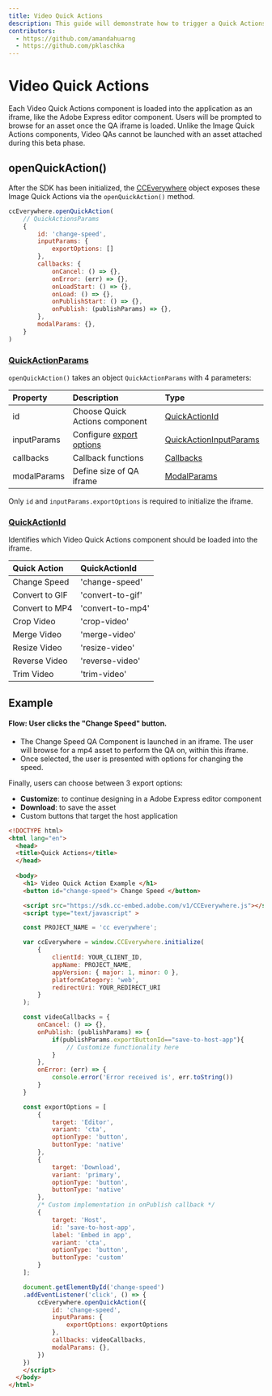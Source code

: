 ```yaml
---
title: Video Quick Actions
description: This guide will demonstrate how to trigger a Quick Actions editor for videos.
contributors:
  - https://github.com/amandahuarng
  - https://github.com/pklaschka
---
```


# Video Quick Actions

Each Video Quick Actions component is loaded into the application as an iframe, like the Adobe Express editor component. Users will be prompted to browse for an asset once the QA iframe is loaded. Unlike the Image Quick Actions components, Video QAs cannot be launched with an asset attached during this beta phase.

## openQuickAction()
After the SDK has been initialized, the [CCEverywhere](../../../reference/index.md#cceverywhere) object exposes these Image Quick Actions via the `openQuickAction()` method. 

```js
ccEverywhere.openQuickAction(
    // QuickActionsParams
    {
        id: 'change-speed', 
        inputParams: {
            exportOptions: []
        },
        callbacks: {
            onCancel: () => {},
            onError: (err) => {},
            onLoadStart: () => {},
            onLoad: () => {},
            onPublishStart: () => {},
            onPublish: (publishParams) => {},
        },
        modalParams: {},
    }
)
```

### [QuickActionParams](../../../reference/quick_actions/index.md#quickactionparams)
`openQuickAction()` takes an object `QuickActionParams` with 4 parameters:

| Property | Description | Type 
| :-- | :-- | :--
| id | Choose Quick Actions component| [QuickActionId](../../../reference/quick_actions/index.md#quickactionid)
| inputParams | Configure [export options](../../../reference/quick_actions/index.md#exportoption) | [QuickActionInputParams](../../../reference/quick_actions/index.mdquickactioninputparams)
| callbacks | Callback functions | [Callbacks](../../../reference/shared_types/index.md#callbacks)
| modalParams | Define size of QA iframe |  [ModalParams](../../../reference/shared_types/index.md#modalparams)


Only `id` and `inputParams.exportOptions` is required to initialize the iframe. 


### [QuickActionId](../../../reference/quick_actions/index.md#quickactionid)
Identifies which Video Quick Actions component should be loaded into the iframe.

| Quick Action | QuickActionId
| :-- | :-- 
| Change Speed | 'change-speed'
| Convert to GIF | 'convert-to-gif'
| Convert to MP4 | 'convert-to-mp4'
| Crop Video | 'crop-video'
| Merge Video | 'merge-video'
| Resize Video | 'resize-video'
| Reverse Video | 'reverse-video'
| Trim Video | 'trim-video'


## Example 
#### Flow: User clicks the "Change Speed" button.
* The Change Speed QA Component is launched in an iframe. The user will browse for a mp4 asset to perform the QA on, within this iframe. 
* Once selected, the user is presented with options for changing the speed. 

Finally, users can choose between 3 export options: 
* __Customize__: to continue designing in a Adobe Express editor component
* __Download__: to save the asset
* Custom buttons that target the host application

```html
<!DOCTYPE html>
<html lang="en">
  <head>
  <title>Quick Actions</title>
  </head>
    
  <body>
    <h1> Video Quick Action Example </h1>
    <button id="change-speed"> Change Speed </button>

    <script src="https://sdk.cc-embed.adobe.com/v1/CCEverywhere.js"></script>
    <script type="text/javascript" >

    const PROJECT_NAME = 'cc everywhere';

    var ccEverywhere = window.CCEverywhere.initialize(
        {
            clientId: YOUR_CLIENT_ID,
            appName: PROJECT_NAME,
            appVersion: { major: 1, minor: 0 },
            platformCategory: 'web',
            redirectUri: YOUR_REDIRECT_URI
        }
    );

    const videoCallbacks = {
        onCancel: () => {},
        onPublish: (publishParams) => {
            if(publishParams.exportButtonId=="save-to-host-app"){
                // Customize functionality here 
            }
        },
        onError: (err) => {
            console.error('Error received is', err.toString())
        }
    }

    const exportOptions = [
        {
            target: 'Editor',
            variant: 'cta',
            optionType: 'button',
            buttonType: 'native'
        },
        {
            target: 'Download',
            variant: 'primary',
            optionType: 'button',
            buttonType: 'native'
        },
        /* Custom implementation in onPublish callback */
        {
            target: 'Host',
            id: 'save-to-host-app',
            label: 'Embed in app',
            variant: 'cta',
            optionType: 'button',
            buttonType: 'custom'
        }
    ];

    document.getElementById('change-speed')
    .addEventListener('click', () => {
        ccEverywhere.openQuickAction({
            id: 'change-speed', 
            inputParams: { 
                exportOptions: exportOptions
            },
            callbacks: videoCallbacks,
            modalParams: {},
        })
    })
    </script>
  </body> 
</html>
```

